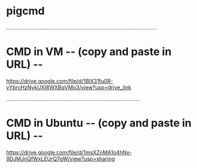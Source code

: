 # pigcmd

....................................................................................................


# CMD in VM -- (copy and paste in URL) --

https://drive.google.com/file/d/1BlX31fu0R-vYbrcHzNykUXI8WXBqVMo3/view?usp=drive_link

.........................................................................................

# CMD in Ubuntu -- (copy and paste in URL) --
https://drive.google.com/file/d/1msXZnMA1o4hNx-9DJMJnQfWxLEUrQ7gW/view?usp=sharing
